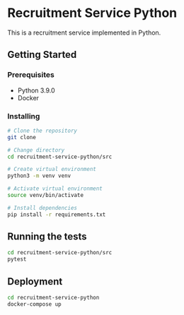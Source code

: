 # Recruitment Service Python

This is a recruitment service implemented in Python.

## Getting Started

### Prerequisites

- Python 3.9.0
- Docker

### Installing

```bash
# Clone the repository
git clone

# Change directory
cd recruitment-service-python/src

# Create virtual environment
python3 -m venv venv

# Activate virtual environment
source venv/bin/activate

# Install dependencies
pip install -r requirements.txt
```

## Running the tests

```bash
cd recruitment-service-python/src
pytest
```

## Deployment

```bash
cd recruitment-service-python
docker-compose up
```
